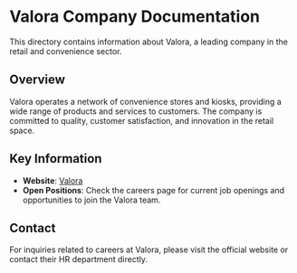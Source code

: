 # Valora Company Documentation

This directory contains information about Valora, a leading company in the retail and convenience sector. 

## Overview

Valora operates a network of convenience stores and kiosks, providing a wide range of products and services to customers. The company is committed to quality, customer satisfaction, and innovation in the retail space.

## Key Information

- **Website**: [Valora](https://www.valora.com)
- **Open Positions**: Check the careers page for current job openings and opportunities to join the Valora team.

## Contact

For inquiries related to careers at Valora, please visit the official website or contact their HR department directly.